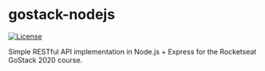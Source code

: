 # gostack-nodejs
[![License](https://img.shields.io/badge/license-MIT-blue.svg)](./LICENSE)

Simple RESTful API implementation in Node.js + Express for the Rocketseat GoStack 2020 course.

